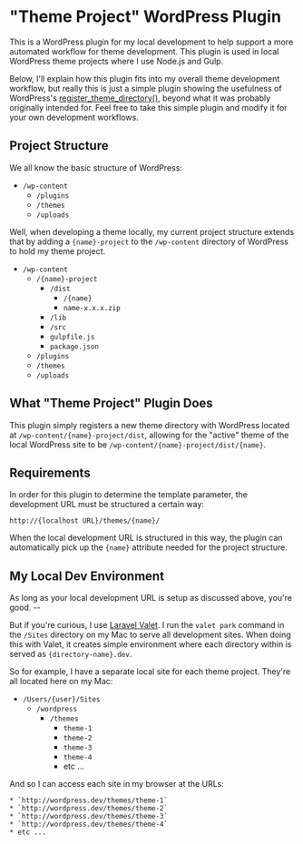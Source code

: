 # "Theme Project" WordPress Plugin

This is a WordPress plugin for my local development to help support a more automated workflow for theme development. This plugin is used in local WordPress theme projects where I use Node.js and Gulp.

Below, I'll explain how this plugin fits into my overall theme development workflow, but really this is just a simple plugin showing the usefulness of WordPress's [register_theme_directory()](https://codex.wordpress.org/Function_Reference/register_theme_directory), beyond what it was probably originally intended for. Feel free to take this simple plugin and modify it for your own development workflows.

## Project Structure

We all know the basic structure of WordPress:

* `/wp-content`
	* `/plugins`
	* `/themes`
	* `/uploads`

Well, when developing a theme locally, my current project structure extends that by adding a `{name}-project` to the `/wp-content` directory of WordPress to hold my theme project.

* `/wp-content`
	* `/{name}-project`
		* `/dist`
			* `/{name}`
			* `name-x.x.x.zip`
		* `/lib`
		* `/src`
		* `gulpfile.js`
		* `package.json`
	* `/plugins`
	* `/themes`
	* `/uploads`

## What "Theme Project" Plugin Does

This plugin simply registers a new theme directory with WordPress located at `/wp-content/{name}-project/dist`, allowing for the "active" theme of the local WordPress site to be `/wp-content/{name}-project/dist/{name}`.

## Requirements

In order for this plugin to determine the template parameter, the development URL must be structured a certain way:

 	http://{localhost URL}/themes/{name}/

When the local development URL is structured in this way, the plugin can automatically pick up the `{name}` attribute needed for the project structure.

## My Local Dev Environment

As long as your local development URL is setup as discussed above, you're good. --

But if you're curious, I use [Laravel Valet](https://laravel.com/docs/valet). I run the `valet park` command in the `/Sites` directory on my Mac to serve all development sites. When doing this with Valet, it creates simple environment where each directory within is served as `{directory-name}.dev`.

So for example, I have a separate local site for each theme project. They're all located here on my Mac:

* `/Users/{user}/Sites`
	* `/wordpress`
		* `/themes`
			* `theme-1`
			* `theme-2`
			* `theme-3`
			* `theme-4`
			* etc ...

And so I can access each site in my browser at the URLs:

	* `http://wordpress.dev/themes/theme-1`
	* `http://wordpress.dev/themes/theme-2`
	* `http://wordpress.dev/themes/theme-3`
	* `http://wordpress.dev/themes/theme-4`
	* etc ...
